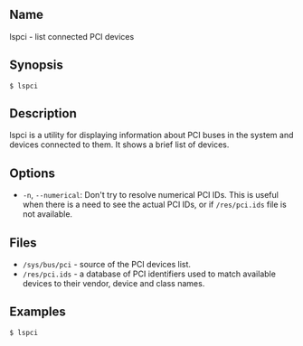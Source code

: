 ## Name

lspci - list connected PCI devices

## Synopsis

```**sh
$ lspci
```

## Description

lspci is a utility for displaying information about PCI buses in the system
and devices connected to them. It shows a brief list of devices.

## Options

-   `-n`, `--numerical`: Don't try to resolve numerical PCI IDs. This is useful when
    there is a need to see the actual PCI IDs, or if `/res/pci.ids` file is not available.

## Files

-   `/sys/bus/pci` - source of the PCI devices list.
-   `/res/pci.ids` - a database of PCI identifiers used to match available devices to their vendor, device and class names.

## Examples

```sh
$ lspci
```
